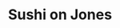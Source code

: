 ---
layout: place
title: "Sushi on Jones"
permalink: /new-york/new-york/sushi-on-jones.html
stateAbbr: NY
stateName: New York
cityName: New York
seo:
  name: "Sushi on Jones"
  type: Restaurant
  links: null
description: "Sushi on Jones serves delicious sushi in New York, New York. Try fresh Japanese dishes for a great dining experience. "
place_id: ChIJSYgFhZRZwokRdJ_SHWmaIfs
photos:
  - name: >-
      places/ChIJSYgFhZRZwokRdJ_SHWmaIfs/photos/AeeoHcLU66ihh81Wz2dcxlH9WWjga6-EzlauJ_G7JYF0dPSrNf22NoDZuqGsswCKRZRRASQjhpBDxTcH0bC_kdqBHRFseninZwGgkKlzZPpwcv9FB71-kjM-NLyHRGfmOmglo2ikJA9CN02ThxJ5s8SVKxMiHL8Nc9W0fAdrj3e_1dtftfPjYoUU6b_y4pxYD-zdSSpJptpmhdqeXXR6EATRIJxOY_l3oRb7RjCC5A_oxQaP1chyKS93tZGNSH0f5S0rn_8NIcngM3NCL4nYr9qkkjwShO68w9hjGrnxKAB0GF1wTg
    widthPx: 4800
    heightPx: 3194
    authorAttributions:
      - displayName: Sushi on Jones
        uri: https://maps.google.com/maps/contrib/115051379470394555343
        photoUri: >-
          https://lh3.googleusercontent.com/a-/ALV-UjUXm0CLt-mxCPFY79JXivJ70jsrLEhVh0NpGpM6fzFs6EP3220=s100-p-k-no-mo
    flagContentUri: >-
      https://www.google.com/local/imagery/report/?cb_client=maps_api_places.places_api&image_key=!1e10!2sAF1QipPSqcJCu3JwK9D0sDEQZtJbtHJDiGOpJpg8-Bwj&hl=en-US
    googleMapsUri: >-
      https://www.google.com/maps/place//data=!3m4!1e2!3m2!1sAF1QipPSqcJCu3JwK9D0sDEQZtJbtHJDiGOpJpg8-Bwj!2e10!4m2!3m1!1s0x89c2599485058849:0xfb219a691dd29f74
  - name: >-
      places/ChIJSYgFhZRZwokRdJ_SHWmaIfs/photos/AeeoHcKJxnwokzqOAeXSqEtRIjbNHm7-A_EMQH9PZ-J0fLC3ZyDIM6MhZBZ1-ac02Qy_7iWgNBvUul-204udviZflgC-r61QhPgCpFkqdOpAsWKG96ouVmryQOGD3mHJGNvtb3DxojkzXEJG7C-ToqKyruM5cs2ceo_0NK56ksPcWg3xhyHfxqJiRKEbwbVU53ZTI0iHHoPOEsAhOdZAwr7hZTDgP4VXZnwjA9cyLN7phVuI3OuWX67X82x2jIx3A5Wjh05b4LsrtzNKvp9jp-BfAOC5eFfwyM0FEDjStLkjpCAJuw
    widthPx: 1125
    heightPx: 735
    authorAttributions:
      - displayName: Sushi on Jones
        uri: https://maps.google.com/maps/contrib/115051379470394555343
        photoUri: >-
          https://lh3.googleusercontent.com/a-/ALV-UjUXm0CLt-mxCPFY79JXivJ70jsrLEhVh0NpGpM6fzFs6EP3220=s100-p-k-no-mo
    flagContentUri: >-
      https://www.google.com/local/imagery/report/?cb_client=maps_api_places.places_api&image_key=!1e10!2sAF1QipN9kW9cjoSME0DLg7-U8NaRQiP3CkhuFQlbKiUf&hl=en-US
    googleMapsUri: >-
      https://www.google.com/maps/place//data=!3m4!1e2!3m2!1sAF1QipN9kW9cjoSME0DLg7-U8NaRQiP3CkhuFQlbKiUf!2e10!4m2!3m1!1s0x89c2599485058849:0xfb219a691dd29f74
  - name: >-
      places/ChIJSYgFhZRZwokRdJ_SHWmaIfs/photos/AeeoHcKn3uigUfxFlWlrzFXs0lASrnULaiH4hSmsrp7jRcRCdH1roVONJUV0hmo4Ae1POzXFq8Rn5dJG0S-Bjx661TlcjD_7S-k7VYwjNETOMGv-n95HszPoKSNxJEkZh3_R_3rf_qIk--Trji9ISO497naA4JUt-8fPCyepy2TMkD1BK8V-QlzE0vKsX0Lk2xabBN8F5DXpszBj5Mztfs28yNQ6_noeNdYS2v_rRC7Fk9p8tBI0ht2q_xfbWnSxdC0rBKaPx0xuvc_Ii_8UjPv1QEM8wvcwrSHqEqUHjBXf7SIj3eE-eCkyGfLPdz9n809U7FhAW3Eedh_1ktoztvp5pEzI4zpzydOvzwNwHNw2yrKoKvlCkRp-QS7c_KV_d-IGyDZ9LXJlsqW83qzrGKdB7ypIXT3LE5sTOOcCVKoKLlQ
    widthPx: 3072
    heightPx: 4080
    authorAttributions:
      - displayName: Bailey Jaworski
        uri: https://maps.google.com/maps/contrib/109114878701460560368
        photoUri: >-
          https://lh3.googleusercontent.com/a-/ALV-UjXPBhdOpGl9NY0Az0UYxx9wIlavjz6kmiEPrQjIkuy7e7CEAsLm5A=s100-p-k-no-mo
    flagContentUri: >-
      https://www.google.com/local/imagery/report/?cb_client=maps_api_places.places_api&image_key=!1e10!2sCIHM0ogKEICAgMDgiKy6Zw&hl=en-US
    googleMapsUri: >-
      https://www.google.com/maps/place//data=!3m4!1e2!3m2!1sCIHM0ogKEICAgMDgiKy6Zw!2e10!4m2!3m1!1s0x89c2599485058849:0xfb219a691dd29f74
  - name: >-
      places/ChIJSYgFhZRZwokRdJ_SHWmaIfs/photos/AeeoHcJ7S4ibC3G_vj-gfVDGZel6xK7kIGj1R_9JoWifp80eK8lWc0nshGU9KBEHGyTq7CTqhUVCFR_sEIAZwrxBAd4me1gBZIsToVbMlj8Yc695W8lHBibuC3-Abrj8pH9GXWrpElN7sW3-DRrjZCY9x8UfDQglaedHrXc4-dwDCVfWRGk8hbKdPVU4N6jWVE_iA8Mj1D-uzaOacZqlbxl0LiY_U1_Wv7SaXbd-yA1jo_-IjgR1so3oy8lWfhicrkpuf90kACLhpSHujKuT0rL-ZvtyxiYf4qlqHz5jCM4DxEJTOSN0KA3o5UUtnR288yNV6w9Yyb3l0A3rSgsErPyuNEIU4sZCdFt8IEjfcKK1aBWNoSxVk50tqIiEKStKLXuXAm7FhbFcPJZuj2ppYs024CP7PxQx45to1cgg8AKjEVSukrjV
    widthPx: 3072
    heightPx: 4080
    authorAttributions:
      - displayName: Bailey Jaworski
        uri: https://maps.google.com/maps/contrib/109114878701460560368
        photoUri: >-
          https://lh3.googleusercontent.com/a-/ALV-UjXPBhdOpGl9NY0Az0UYxx9wIlavjz6kmiEPrQjIkuy7e7CEAsLm5A=s100-p-k-no-mo
    flagContentUri: >-
      https://www.google.com/local/imagery/report/?cb_client=maps_api_places.places_api&image_key=!1e10!2sCIHM0ogKEICAgMDgiKy65wE&hl=en-US
    googleMapsUri: >-
      https://www.google.com/maps/place//data=!3m4!1e2!3m2!1sCIHM0ogKEICAgMDgiKy65wE!2e10!4m2!3m1!1s0x89c2599485058849:0xfb219a691dd29f74
  - name: >-
      places/ChIJSYgFhZRZwokRdJ_SHWmaIfs/photos/AeeoHcJPQIjii29CPxL_7PgPsSkagG_BBZTjYGM7fCx3TI2PE3bJL_PsKgmA2geEj5qYBdPvp-SPBMJ6iRoHfZe82RpDqhY3WpCkEpTn7y-nrLqvf6yUA2FNiz_6-tGiIwnJ08r8JG6DVIQpXJ9c1GBrCjPBVkucINSEDoXVv_rKWSksq7v0q-AzlabE0oFh2M2UC9tEZQlxrRGiPxLcL6u_FGeEt3rldqQ1EZeyngc2TVNq_i8yIjZFSH0OF5HT_N1i3loqziYdeB-_hQjLYqmS7sHUEA-2RFjFN9TUHtvu357q06eYCOq4g9p68lRQz_JTpoVEPworytrYhXMVORYPZRo_RYQGNjJwIOD4b0c1FnboxfFYFzxdVa54JCpLYe4BiDTqDqNxmUlMEU91yDFfK6tRnjZNuHVmyLL6aZB3H5Y
    widthPx: 3024
    heightPx: 4032
    authorAttributions:
      - displayName: Megan Masilungan
        uri: https://maps.google.com/maps/contrib/110228881606974238598
        photoUri: >-
          https://lh3.googleusercontent.com/a-/ALV-UjUneKNZDD7utwVZpGfx2o4p-MU6nLUwCAN0sP5Or_JRRwwEf5hGLg=s100-p-k-no-mo
    flagContentUri: >-
      https://www.google.com/local/imagery/report/?cb_client=maps_api_places.places_api&image_key=!1e10!2sCIHM0ogKEICAgMCQzarQEg&hl=en-US
    googleMapsUri: >-
      https://www.google.com/maps/place//data=!3m4!1e2!3m2!1sCIHM0ogKEICAgMCQzarQEg!2e10!4m2!3m1!1s0x89c2599485058849:0xfb219a691dd29f74
  - name: >-
      places/ChIJSYgFhZRZwokRdJ_SHWmaIfs/photos/AeeoHcL-dlPHXV3YM1yH8p4uieWXz5rpwM_nzF3E18C4ZRrodeKo7KiMyl-pQfgov2l3s9mgxtvF7Ry--WloW6NI_xgVOg9p8AAVnkgMBQR31ELyhn-7vEPTvxIcwwjkWmgtOzvjtIGhvo8S9VPubbef4Z25AMWQejp6EgPH0TN-qx_wcXk0D6pAo9ysbNL_6Tpr7sNEam_10zEn__p7VUV7ae4vqcEYZgk3c_4tXkTjmm_42jUOnre_JBxRkABW3WLmLkgkmYkFzmCQUvIzIj6u_0rFRUx5gyipgbjqIQ5uZWd3q-Z-aRadPhMv9hzkWu432gDURXG39TVY3JzN2NX2aUPQOXTq9sapk-t2Mk8ZeTkuTaMhFox-46aLlGBrMrN3ES0QLUC64iJHMlHp9-0WnBbgGnpqHwS-MUbgcYnIRuikhsH-
    widthPx: 3072
    heightPx: 4080
    authorAttributions:
      - displayName: Bailey Jaworski
        uri: https://maps.google.com/maps/contrib/109114878701460560368
        photoUri: >-
          https://lh3.googleusercontent.com/a-/ALV-UjXPBhdOpGl9NY0Az0UYxx9wIlavjz6kmiEPrQjIkuy7e7CEAsLm5A=s100-p-k-no-mo
    flagContentUri: >-
      https://www.google.com/local/imagery/report/?cb_client=maps_api_places.places_api&image_key=!1e10!2sCIHM0ogKEICAgMDgiKy61wE&hl=en-US
    googleMapsUri: >-
      https://www.google.com/maps/place//data=!3m4!1e2!3m2!1sCIHM0ogKEICAgMDgiKy61wE!2e10!4m2!3m1!1s0x89c2599485058849:0xfb219a691dd29f74
  - name: >-
      places/ChIJSYgFhZRZwokRdJ_SHWmaIfs/photos/AeeoHcI2kBIh4MgEOfJVZf5g3XTrZBPOD-MpNRbzz76CawxAHNeptFWiR3xo83MncjOgPKFhWl3mjWMN33UfoM0sMV1jw5LN27YhBAhYe8J0hx0pdwhnDIIWdMjHdu27f5WfKDY20iuFoEjAhXxp74G7cYUl2FTIPTrSz_RTzaPPECR0YhI_V2BQc7zfUhfFc-652z_J4e6dEIJiMBvo70PvAzc6LPTBBFKDuu9Jg4i9TVVc7KvUu1G246Ei-y3pOMdY10Ah6S1oJ12B2QThQPiDD95G78FwKjFdBExfw4wYXPk7GoHC57z6BXTw37mpDph_pgAhY5C7puTK5JR5l1ErpRSz3XnPZvuaOCGhAgsyw-asDW6EHzWu0LkpflldG8T-5QKdTBI8AqtXfwqKgne4mgCwdP6_Cyg_rjTeCjPbavTxPw
    widthPx: 3072
    heightPx: 4080
    authorAttributions:
      - displayName: Bailey Jaworski
        uri: https://maps.google.com/maps/contrib/109114878701460560368
        photoUri: >-
          https://lh3.googleusercontent.com/a-/ALV-UjXPBhdOpGl9NY0Az0UYxx9wIlavjz6kmiEPrQjIkuy7e7CEAsLm5A=s100-p-k-no-mo
    flagContentUri: >-
      https://www.google.com/local/imagery/report/?cb_client=maps_api_places.places_api&image_key=!1e10!2sCIHM0ogKEICAgMDgiKy6Nw&hl=en-US
    googleMapsUri: >-
      https://www.google.com/maps/place//data=!3m4!1e2!3m2!1sCIHM0ogKEICAgMDgiKy6Nw!2e10!4m2!3m1!1s0x89c2599485058849:0xfb219a691dd29f74
  - name: >-
      places/ChIJSYgFhZRZwokRdJ_SHWmaIfs/photos/AeeoHcLDJhhtN2tWzb486HnnZE6LvhXDn3V22u-n0OEh32_Z-pVKnqIHklgIuQ08zn1nQg3bXjWFdsCrBp4fdDWIDZknLzYW-htq8c3eiM6IhBHoq332bcK06lnIzQPwtTbzjlIFHCSg6oLj7QEl61RyisxOL7cYKBn6oMFRPLEqXFUpy1sN9Vonrt2dYLT0eCYruYaqz3utyxNyxZyxnm4fGmaL263pxzw56rD1xjKR5eHLu1gfZfcmrdocgaP1Yx77w-WspYvzxkBPOM6V_HG7D3-bfzc9Fm8mAMEg4ihDneSvuA5u-YedLP5rkCwPt692l29PJaeyjekvJSjPyufsFzJsfJrH-Xo2g8KwsySLKbgzfOHVBShMGnvSIHkHP2oyIX2swAnsOFejR9GN7miswx1jVcWacCLZdZYvt3p0oXmrLNeI
    widthPx: 3072
    heightPx: 4080
    authorAttributions:
      - displayName: Bailey Jaworski
        uri: https://maps.google.com/maps/contrib/109114878701460560368
        photoUri: >-
          https://lh3.googleusercontent.com/a-/ALV-UjXPBhdOpGl9NY0Az0UYxx9wIlavjz6kmiEPrQjIkuy7e7CEAsLm5A=s100-p-k-no-mo
    flagContentUri: >-
      https://www.google.com/local/imagery/report/?cb_client=maps_api_places.places_api&image_key=!1e10!2sCIHM0ogKEICAgMDgiKy69wE&hl=en-US
    googleMapsUri: >-
      https://www.google.com/maps/place//data=!3m4!1e2!3m2!1sCIHM0ogKEICAgMDgiKy69wE!2e10!4m2!3m1!1s0x89c2599485058849:0xfb219a691dd29f74
  - name: >-
      places/ChIJSYgFhZRZwokRdJ_SHWmaIfs/photos/AeeoHcLy2V0SxZVtyyK-5lOHkRL55ltB_aOmhHlrIcaWHwXACPzpYg9i_9EHr7lrZluOpVCZSJmniOlXE5VyyzgNEqpkWIemmfsuJ0fI9oXhRMDud2GECM1NSkiiOREQgKxS_J_mP4hUFCgAeMjKRH28QipmmC62t3MA8T0YdqseGfdLrvTTTpVJlDtuP0_S9onL6iXzPQSxoEec6FXw8M8kBDYt-HXsKj71y_XPo0EOCcJwSgzzs3zrJe6XwIqRXXs2py6NFzdAXfLyiCvoY-oacWmF6GeJj2WpBVWCa-Dd9iSiKa6oiZEQqFSt_vxOM3X7VX-09JIEBcIDkLo_ZtG5XWlK25Nq5-PaM9acooXPGLQHP32FzjZeerODmZC-hXQH4WNdyPPQobCoD_yL8dLNJ5LPpnU2B1XKgwpH2Ii5wklTV1p5
    widthPx: 3024
    heightPx: 4032
    authorAttributions:
      - displayName: Nahida A
        uri: https://maps.google.com/maps/contrib/116252542428147578635
        photoUri: >-
          https://lh3.googleusercontent.com/a/ACg8ocK_VSV3_aUhN0nQfsltN45OXsxjUCTZDR2yNWiJ0AiYs7B6F3bG=s100-p-k-no-mo
    flagContentUri: >-
      https://www.google.com/local/imagery/report/?cb_client=maps_api_places.places_api&image_key=!1e10!2sCIHM0ogKEICAgIC62--GnAE&hl=en-US
    googleMapsUri: >-
      https://www.google.com/maps/place//data=!3m4!1e2!3m2!1sCIHM0ogKEICAgIC62--GnAE!2e10!4m2!3m1!1s0x89c2599485058849:0xfb219a691dd29f74
  - name: >-
      places/ChIJSYgFhZRZwokRdJ_SHWmaIfs/photos/AeeoHcI94eiH3-3QIk5_A1IeVet7UBKTHkE1tXqVQw1LEnUz0xMzAlp5WIJufSyHV6ojLBETOuOnn9TCRdMLymLVmOGatlm2ThEjy09bOoIPS6BsK6UsQrFi3Mge4MCypsG4tSsZQncZw7No2kHFBqer0KvlA4r-S-gRIU_bt47XjrpaUkeyeB9N8M2G79tYxKztfzBV5yryBMv39j42Vb6gIjf_ixqgWc_ySrbwgvmST7W7w_9FTuywd8wnAm9aGljvf8ULwMZY2soD-HFEyhyNtn3RDNWV91QezfsT-QeHJPVZO-IYPi0OK0J1oFLlxxzzRZ267V2TdUFS9QDdWeGH-iHujHrJqVHmeFiNmIA1gWpb6vfs9qCmFQ7BiRDxYzmrUuG1o83NgEUsLr2-tmaje1PdEK_MasnhxX2Jd_labF0
    widthPx: 3072
    heightPx: 4080
    authorAttributions:
      - displayName: Bailey Jaworski
        uri: https://maps.google.com/maps/contrib/109114878701460560368
        photoUri: >-
          https://lh3.googleusercontent.com/a-/ALV-UjXPBhdOpGl9NY0Az0UYxx9wIlavjz6kmiEPrQjIkuy7e7CEAsLm5A=s100-p-k-no-mo
    flagContentUri: >-
      https://www.google.com/local/imagery/report/?cb_client=maps_api_places.places_api&image_key=!1e10!2sCIHM0ogKEICAgMDgiKy6Vw&hl=en-US
    googleMapsUri: >-
      https://www.google.com/maps/place//data=!3m4!1e2!3m2!1sCIHM0ogKEICAgMDgiKy6Vw!2e10!4m2!3m1!1s0x89c2599485058849:0xfb219a691dd29f74
address: 210 W 10th St, New York, NY 10014, USA
street: 210 W 10th St
city: New York
state: NY
zip: '10014'
country: USA
neighborhood: null
latitude: '40.733978'
longitude: '-74.004248'
accessibility_options:
  wheelchairAccessibleParking: false
business_status: OPERATIONAL
name: Sushi on Jones
google_maps_links:
  directionsUri: >-
    https://www.google.com/maps/dir//''/data=!4m7!4m6!1m1!4e2!1m2!1m1!1s0x89c2599485058849:0xfb219a691dd29f74!3e0
  placeUri: https://maps.google.com/?cid=18095914554013949812
  writeAReviewUri: >-
    https://www.google.com/maps/place//data=!4m3!3m2!1s0x89c2599485058849:0xfb219a691dd29f74!12e1
  reviewsUri: >-
    https://www.google.com/maps/place//data=!4m4!3m3!1s0x89c2599485058849:0xfb219a691dd29f74!9m1!1b1
  photosUri: >-
    https://www.google.com/maps/place//data=!4m3!3m2!1s0x89c2599485058849:0xfb219a691dd29f74!10e5
primary_type: Sushi Restaurant
opening_hours:
  regular: null
  current: null
secondary_opening_hours:
  regular:
    weekdayDescriptions: null
    type: null
  current:
    weekdayDescriptions: null
    type: null
phone: null
price_level: null
price_range: null
rating: null
rating_count: 0
website: null
reviews: null
parking_options: null
payment_options: null
allow_dogs: null
curbside_pickup: null
delivery: null
dine_in: null
good_for_children: null
good_for_groups: null
good_for_sports: null
live_music: null
menu_for_children: null
outdoor_seating: null
reservable: null
restroom: null
serves_beer: null
serves_breakfast: null
serves_brunch: null
serves_cocktails: null
serves_coffee: null
serves_dinner: null
serves_dessert: null
serves_lunch: null
serves_vegetarian_food: null
serves_wine: null
takeout: null
update_category: essentials
summary: null

---
